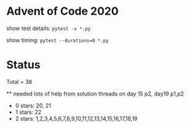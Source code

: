 Advent of Code 2020
===================

show test details:
```pytest -v *.py```

show timing:
```pytest --durations=0 *.py```

Status
======

Total = 38

** needed lots of help from solution threads on day 15 p2, day19 p1,p2

- 0 stars: 20, 21
- 1 stars: 22
- 2 stars: 1,2,3,4,5,6,7,8,9,10,11,12,13,14,15,16,17,18,19